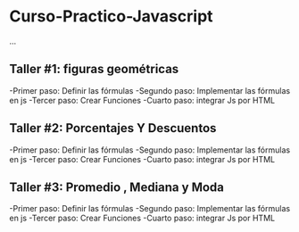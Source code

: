 # Curso-Practico-Javascript

...

## Taller #1: figuras geométricas

-Primer paso: Definir las fórmulas 
-Segundo paso: Implementar  las fórmulas en js
-Tercer paso: Crear Funciones
-Cuarto paso: integrar Js por HTML

## Taller #2: Porcentajes Y Descuentos

-Primer paso: Definir las fórmulas 
-Segundo paso: Implementar  las fórmulas en js
-Tercer paso: Crear Funciones
-Cuarto paso: integrar Js por HTML
## Taller #3: Promedio , Mediana y Moda

-Primer paso: Definir las fórmulas 
-Segundo paso: Implementar  las fórmulas en js
-Tercer paso: Crear Funciones
-Cuarto paso: integrar Js por HTML